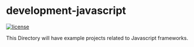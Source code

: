 # development-javascript
[![license](https://img.shields.io/github/license/mashape/apistatus.svg)](https://raw.githubusercontent.com/rajendarreddyj/development-javascript/master/LICENSE)

This Directory will have example projects related to Javascript frameworks.

